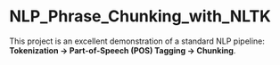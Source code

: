 # NLP_Phrase_Chunking_with_NLTK
This project is an excellent demonstration of a standard NLP pipeline: **Tokenization -> Part-of-Speech (POS) Tagging -> Chunking**.
